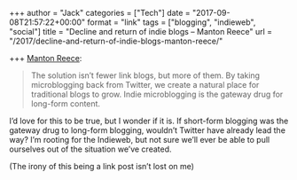 +++
author = "Jack"
categories = ["Tech"]
date = "2017-09-08T21:57:22+00:00"
format = "link"
tags = ["blogging", "indieweb", "social"]
title = "Decline and return of indie blogs – Manton Reece"
url = "/2017/decline-and-return-of-indie-blogs-manton-reece/"

+++
[Manton Reece][1]:

> The solution isn’t fewer link blogs, but more of them. By taking microblogging back from Twitter, we create a natural place for traditional blogs to grow. Indie microblogging is the gateway drug for long-form content.

I&#8217;d love for this to be true, but I wonder if it is. If short-form blogging was the gateway drug to long-form blogging, wouldn&#8217;t Twitter have already lead the way? I&#8217;m rooting for the Indieweb, but not sure we&#8217;ll ever be able to pull ourselves out of the situation we&#8217;ve created.

(The irony of this being a link post isn&#8217;t lost on me)

 [1]: http://www.manton.org/2017/09/decline-and-return-of-indie-blogs.html